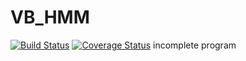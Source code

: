 # VB_HMM
[![Build Status](https://travis-ci.org/ahahsak/VB_HMM.svg?branch=master)](https://travis-ci.org/ahahsak/VB_HMM)
[![Coverage Status](https://coveralls.io/repos/github/ahahsak/VB_HMM/badge.svg?branch=master)](https://coveralls.io/github/ahahsak/VB_HMM?branch=master)
 incomplete program
